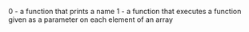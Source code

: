 0 - a function that prints a name
1 - a function that executes a function given as a parameter on each element of an array
